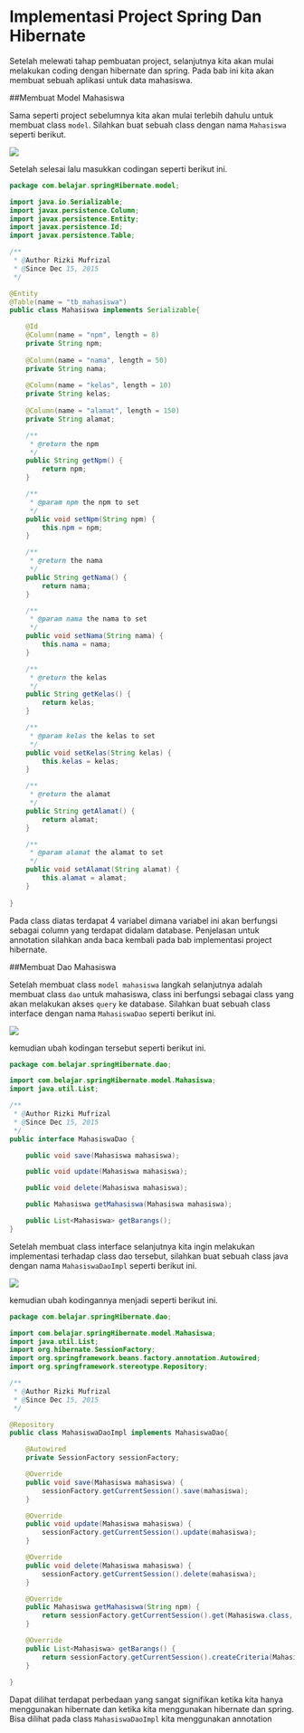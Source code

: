 # Implementasi Project Spring Dan Hibernate

Setelah melewati tahap pembuatan project, selanjutnya kita akan mulai melakukan coding dengan hibernate dan spring. Pada bab ini kita akan membuat sebuah aplikasi untuk data mahasiswa.

##Membuat Model Mahasiswa

Sama seperti project sebelumnya kita akan mulai terlebih dahulu untuk membuat class `model`. Silahkan buat sebuah class dengan nama `Mahasiswa` seperti berikut.

![](gambar/screenshot17.png)

Setelah selesai lalu masukkan codingan seperti berikut ini.

```java
package com.belajar.springHibernate.model;

import java.io.Serializable;
import javax.persistence.Column;
import javax.persistence.Entity;
import javax.persistence.Id;
import javax.persistence.Table;

/**
 * @Author Rizki Mufrizal
 * @Since Dec 15, 2015
 */

@Entity
@Table(name = "tb_mahasiswa")
public class Mahasiswa implements Serializable{

    @Id
    @Column(name = "npm", length = 8)
    private String npm;
    
    @Column(name = "nama", length = 50)
    private String nama;
    
    @Column(name = "kelas", length = 10)
    private String kelas;
    
    @Column(name = "alamat", length = 150)
    private String alamat;

    /**
     * @return the npm
     */
    public String getNpm() {
        return npm;
    }

    /**
     * @param npm the npm to set
     */
    public void setNpm(String npm) {
        this.npm = npm;
    }

    /**
     * @return the nama
     */
    public String getNama() {
        return nama;
    }

    /**
     * @param nama the nama to set
     */
    public void setNama(String nama) {
        this.nama = nama;
    }

    /**
     * @return the kelas
     */
    public String getKelas() {
        return kelas;
    }

    /**
     * @param kelas the kelas to set
     */
    public void setKelas(String kelas) {
        this.kelas = kelas;
    }

    /**
     * @return the alamat
     */
    public String getAlamat() {
        return alamat;
    }

    /**
     * @param alamat the alamat to set
     */
    public void setAlamat(String alamat) {
        this.alamat = alamat;
    }
    
}

```

Pada class diatas terdapat 4 variabel dimana variabel ini akan berfungsi sebagai column yang terdapat didalam database. Penjelasan untuk annotation silahkan anda baca kembali pada bab implementasi project hibernate.

##Membuat Dao Mahasiswa

Setelah membuat class `model mahasiswa` langkah selanjutnya adalah membuat class `dao` untuk mahasiswa, class ini berfungsi sebagai class yang akan melakukan akses `query` ke database. Silahkan buat sebuah class interface dengan nama `MahasiswaDao` seperti berikut ini.

![](gambar/screenshot18.png)

kemudian ubah kodingan tersebut seperti berikut ini.

```java
package com.belajar.springHibernate.dao;

import com.belajar.springHibernate.model.Mahasiswa;
import java.util.List;

/**
 * @Author Rizki Mufrizal
 * @Since Dec 15, 2015
 */
public interface MahasiswaDao {

    public void save(Mahasiswa mahasiswa);

    public void update(Mahasiswa mahasiswa);

    public void delete(Mahasiswa mahasiswa);

    public Mahasiswa getMahasiswa(Mahasiswa mahasiswa);

    public List<Mahasiswa> getBarangs();
}
```

Setelah membuat class interface selanjutnya kita ingin melakukan implementasi terhadap class dao tersebut, silahkan buat sebuah class java dengan nama `MahasiswaDaoImpl` seperti berikut ini.

![](gambar/screenshot19.png)

kemudian ubah kodingannya menjadi seperti berikut ini.

```java
package com.belajar.springHibernate.dao;

import com.belajar.springHibernate.model.Mahasiswa;
import java.util.List;
import org.hibernate.SessionFactory;
import org.springframework.beans.factory.annotation.Autowired;
import org.springframework.stereotype.Repository;

/**
 * @Author Rizki Mufrizal
 * @Since Dec 15, 2015
 */

@Repository
public class MahasiswaDaoImpl implements MahasiswaDao{

    @Autowired
    private SessionFactory sessionFactory;

    @Override
    public void save(Mahasiswa mahasiswa) {
        sessionFactory.getCurrentSession().save(mahasiswa);
    }

    @Override
    public void update(Mahasiswa mahasiswa) {
        sessionFactory.getCurrentSession().update(mahasiswa);
    }

    @Override
    public void delete(Mahasiswa mahasiswa) {
        sessionFactory.getCurrentSession().delete(mahasiswa);
    }

    @Override
    public Mahasiswa getMahasiswa(String npm) {
        return sessionFactory.getCurrentSession().get(Mahasiswa.class, npm);
    }

    @Override
    public List<Mahasiswa> getBarangs() {
        return sessionFactory.getCurrentSession().createCriteria(Mahasiswa.class).list();
    }
    
}
```

Dapat dilihat terdapat perbedaan yang sangat signifikan ketika kita hanya menggunakan hibernate dan ketika kita menggunakan hibernate dan spring. Bisa dilihat pada class `MahasiswaDaoImpl` kita menggunakan annotation